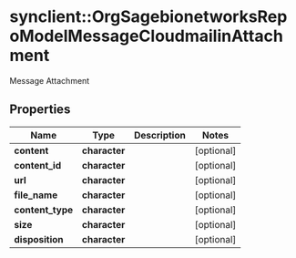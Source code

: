 # synclient::OrgSagebionetworksRepoModelMessageCloudmailinAttachment

Message Attachment

## Properties
Name | Type | Description | Notes
------------ | ------------- | ------------- | -------------
**content** | **character** |  | [optional] 
**content_id** | **character** |  | [optional] 
**url** | **character** |  | [optional] 
**file_name** | **character** |  | [optional] 
**content_type** | **character** |  | [optional] 
**size** | **character** |  | [optional] 
**disposition** | **character** |  | [optional] 


